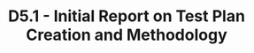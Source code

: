 ---
title: D5.1 - Initial Report on Test Plan Creation and Methodology
resource: /assets/documents/deliverables/D5.1 Initial Report on Test Plan Creation and Testing Methodologies.pdf
---